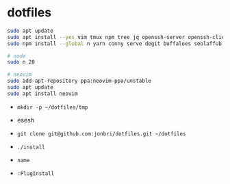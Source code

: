 # dotfiles

```sh
sudo apt update
sudo apt install --yes vim tmux npm tree jq openssh-server openssh-client g++ curl libssl-dev make net-tools zip
sudo npm install --global n yarn conny serve degit buffaloes seolaffub n verdaccio

# node
sudo n 20

# neovim
sudo add-apt-repository ppa:neovim-ppa/unstable
sudo apt update
sudo apt install neovim
```

- `mkdir -p ~/dotfiles/tmp`

- esesh
- `git clone git@github.com:jonbri/dotfiles.git ~/dotfiles`
- `./install`
- `name`
- `:PlugInstall`


